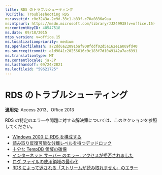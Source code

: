```yaml
---
title: RDS のトラブルシューティング
TOCTitle: Troubleshooting RDS
ms:assetid: c0e3243a-2e9d-33c1-b83f-c70a0836a9aa
ms:mtpsurl: https://msdn.microsoft.com/library/JJ249938(v=office.15)
ms:contentKeyID: 48547518
ms.date: 09/18/2015
mtps_version: v=office.15
ms.localizationpriority: medium
ms.openlocfilehash: a72dd6a22091baf908fddf02d5a162e1a009fd40
ms.sourcegitcommit: a1d9041c20256616c9c183f7d1049142a7ac6991
ms.translationtype: MT
ms.contentlocale: ja-JP
ms.lasthandoff: 09/24/2021
ms.locfileid: "59621725"
---
```

# <a name="troubleshooting-rds"></a>RDS のトラブルシューティング

**適用先**: Access 2013、Office 2013

RDS の特定のエラーや問題に対する解決策については、このセクションを参照してください。

- [Windows 2000 に RDS を構成する](configuring-rds-on-windows-2000.md)
- [読み取り反復可能な分離レベルを持つデッドロック](deadlocks-with-read-repeatable-isolation-level.md)
- [十分な TempDB 領域の確保](ensuring-sufficient-tempdb-space.md)
- [インターネット サーバー のエラー: アクセスが拒否されました](internet-server-error-access-denied.md)
- [ログ ファイルの使用領域の最小化](minimizing-log-file-space-usage.md)
- [RDS によって返される「ストリームが読み取れません」のエラー](rds-returns-stream-not-read-error.md)



